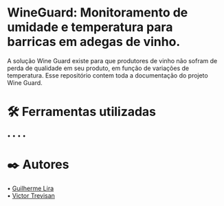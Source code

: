 # WineGuard: Monitoramento de umidade e temperatura para barricas em adegas de vinho.
  A solução Wine Guard existe para que produtores de vinho não sofram de perda de qualidade em seu produto, em função de variações de temperatura. Esse repositório contem toda a documentação do projeto Wine Guard.

# 🛠️ Ferramentas utilizadas
  •
  •
  •
  •

# ✒️ Autores
  • [Guilherme Lira](https://github.com/guilhermeLira10) <br>
  • [Victor Trevisan](https://github.com/gitVictorTrevisan)

